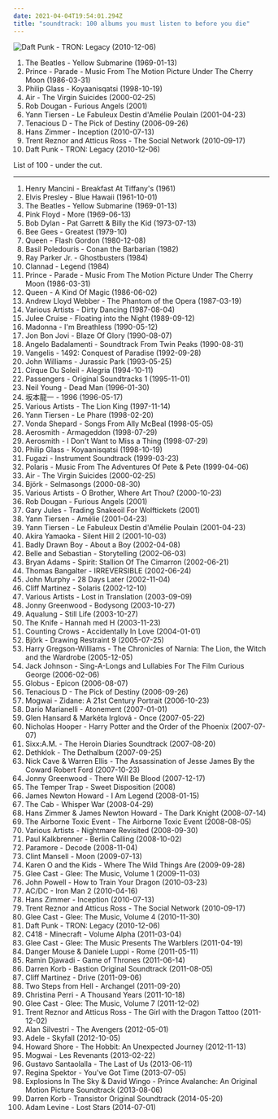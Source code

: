 ```yaml
---
date: 2021-04-04T19:54:01.294Z
title: "soundtrack: 100 albums you must listen to before you die"
---
```

![Daft Punk - TRON: Legacy (2010-12-06)](http://coverartarchive.org/release/fa023617-1585-4ae6-81b6-1a07c47ecb2a/6215572515-500.jpg "Daft Punk - TRON: Legacy (2010-12-06)")
<ol class="albums">
<li data-cover="https://img.discogs.com/sQwFlK6c-QK2jZKxw047V7VIlk0=/fit-in/600x879/filters:strip_icc():format(jpeg):mode_rgb():quality(90)/discogs-images/R-11491229-1517276652-2327.jpeg.jpg" data-tags="rock, 60s" role="button">The Beatles - Yellow Submarine (1969-01-13)</li>
<li data-cover="http://coverartarchive.org/release/41bb7cd9-f05f-4df3-a360-5ee2bd931325/12259794502-500.jpg" data-tags="soundtrack, 80s, unique, 1980s, film soundtrack, movie music, akrazia, princeprinceprince" role="button">Prince - Parade - Music From The Motion Picture Under The Cherry Moon (1986-03-31)</li>
<li data-cover="http://coverartarchive.org/release/4384b7ba-b7ab-3ffe-96a0-409d9128ce02/5874879149-500.jpg" data-tags="soundtrack, minimalism" role="button">Philip Glass - Koyaanisqatsi (1998-10-19)</li>
<li data-cover="http://coverartarchive.org/release/f2720fc5-b57f-4639-a6e8-a1e50dcfd51b/1616160456-500.jpg" data-tags="soundtrack" role="button">Air - The Virgin Suicides (2000-02-25)</li>
<li data-cover="https://img.discogs.com/isniMsRL2XRq3oPsM1fVA2xo7Vk=/fit-in/600x601/filters:strip_icc():format(jpeg):mode_rgb():quality(90)/discogs-images/R-65770-1454768663-3762.jpeg.jpg" data-tags="electronic, trip-hop" role="button">Rob Dougan - Furious Angels (2001)</li>
<li data-cover="http://coverartarchive.org/release/0ecf61e2-f4dd-4f45-b18d-6dd8a966b511/10195795814-500.jpg" data-tags="soundtrack" role="button">Yann Tiersen - Le Fabuleux Destin d'Amélie Poulain (2001-04-23)</li>
<li data-cover="http://coverartarchive.org/release/b601a51c-fd3b-41cd-9d78-29efde7a3ffa/3160865970-500.jpg" data-tags="rock, comedy" role="button">Tenacious D - The Pick of Destiny (2006-09-26)</li>
<li data-cover="http://coverartarchive.org/release/dc77999c-ebb4-4ad0-a8d4-8a3aa503eaaa/5502447388-500.jpg" data-tags="soundtrack" role="button">Hans Zimmer - Inception (2010-07-13)</li>
<li data-cover="http://coverartarchive.org/release/998e28f9-ed94-4de1-af8e-8dc544c1ab31/10072281735-500.jpg" data-tags="soundtrack" role="button">Trent Reznor and Atticus Ross - The Social Network (2010-09-17)</li>
<li data-cover="http://coverartarchive.org/release/fa023617-1585-4ae6-81b6-1a07c47ecb2a/6215572515-500.jpg" data-tags="electronic, soundtrack" role="button">Daft Punk - TRON: Legacy (2010-12-06)</li>
</ol>
List of 100 - under the cut.
<!-- more -->

_________________

<ol class="albums">
<li data-cover="http://coverartarchive.org/release/50b212ff-cea7-379d-8bb4-340b985e1dd4/3204990971-500.jpg" data-tags="soundtrack" role="button">
Henry Mancini - Breakfast At Tiffany's (1961)
</li>
<li data-cover="http://coverartarchive.org/release/551061cb-f598-41e9-9ecb-380e7f5d405f/7983485219-500.jpg" data-tags="1961, rock" role="button">
Elvis Presley - Blue Hawaii (1961-10-01)
</li>
<li data-cover="https://img.discogs.com/sQwFlK6c-QK2jZKxw047V7VIlk0=/fit-in/600x879/filters:strip_icc():format(jpeg):mode_rgb():quality(90)/discogs-images/R-11491229-1517276652-2327.jpeg.jpg" data-tags="rock, 60s" role="button">
The Beatles - Yellow Submarine (1969-01-13)
</li>
<li data-cover="http://coverartarchive.org/release/3ac5a1f8-51d0-3db3-bfdc-c5803d8f2799/14207788461-500.jpg" data-tags="progressive rock, psychedelic rock, 60s, soundtrack" role="button">
Pink Floyd - More (1969-06-13)
</li>
<li data-cover="https://img.discogs.com/dil9fF22pZEREMhk4s8IIoSNiLM=/fit-in/600x600/filters:strip_icc():format(jpeg):mode_rgb():quality(90)/discogs-images/R-4041433-1383441666-5549.jpeg.jpg" data-tags="soundtrack, folk" role="button">
Bob Dylan - Pat Garrett & Billy the Kid (1973-07-13)
</li>
<li data-cover="http://coverartarchive.org/release/b74306eb-15ac-4d9c-9780-a86ad6a87a10/21650782271-500.jpg" data-tags="soundtrack, pop, 70s, uk, easy listening, bee gees, 00s, disco pop" role="button">
Bee Gees - Greatest (1979-10)
</li>
<li data-cover="https://img.discogs.com/OmsxWs4-CmOFOsnpZDOij0PBi2Q=/fit-in/600x600/filters:strip_icc():format(jpeg):mode_rgb():quality(90)/discogs-images/R-1754595-1377707976-4707.jpeg.jpg" data-tags="soundtrack" role="button">
Queen - Flash Gordon (1980-12-08)
</li>
<li data-cover="https://img.discogs.com/1Q1pf6mzRlKK6w7XxlNFKRDI7oI=/fit-in/500x500/filters:strip_icc():format(jpeg):mode_rgb():quality(90)/discogs-images/R-1147346-1295073983.jpeg.jpg" data-tags="soundtrack" role="button">
Basil Poledouris - Conan the Barbarian (1982)
</li>
<li data-cover="http://coverartarchive.org/release/8aea6e91-424a-48de-8f72-83d8d6716fff/6868315355-500.jpg" data-tags="soundtrack, ghostbusters, pop" role="button">
Ray Parker Jr. - Ghostbusters (1984)
</li>
<li data-cover="http://coverartarchive.org/release/17b6081f-cc8e-4dbd-b8da-ff89b6957e1a/13144429451-500.jpg" data-tags="celtic" role="button">
Clannad - Legend (1984)
</li>
<li data-cover="http://coverartarchive.org/release/41bb7cd9-f05f-4df3-a360-5ee2bd931325/12259794502-500.jpg" data-tags="soundtrack, 80s, unique, 1980s, film soundtrack, movie music, akrazia, princeprinceprince" role="button">
Prince - Parade - Music From The Motion Picture Under The Cherry Moon (1986-03-31)
</li>
<li data-cover="http://coverartarchive.org/release/e32e471f-f8ae-47f2-bb0a-61347f771d43/4329238973-500.jpg" data-tags="classic rock, rock, 80s" role="button">
Queen - A Kind Of Magic (1986-06-02)
</li>
<li data-cover="http://coverartarchive.org/release/8b2b725f-c3dd-41c2-b98d-e42f027fbe1c/3768060682-500.jpg" data-tags="musical, soundtrack" role="button">
Andrew Lloyd Webber - The Phantom of the Opera (1987-03-19)
</li>
<li data-cover="http://coverartarchive.org/release/1f0e6c69-cd39-4a23-96b6-86bb77a003e1/4456245095-500.jpg" data-tags="soundtrack" role="button">
Various Artists - Dirty Dancing (1987-08-04)
</li>
<li data-cover="http://coverartarchive.org/release/653617f7-c764-4f52-a4ba-e6a130a6c87d/5409164245-500.jpg" data-tags="twin peaks, dream pop" role="button">
Julee Cruise - Floating into the Night (1989-09-12)
</li>
<li data-cover="http://coverartarchive.org/release/df7ea720-4e63-4de8-b6f6-b64a7776098b/15625632616-500.jpg" data-tags="soundtrack, 90s, jazz, pop" role="button">
Madonna - I'm Breathless (1990-05-12)
</li>
<li data-cover="https://img.discogs.com/CC3T-htBU79wZAPVB6KNbpfM2QQ=/fit-in/500x501/filters:strip_icc():format(jpeg):mode_rgb():quality(90)/discogs-images/R-2304067-1275601230.jpeg.jpg" data-tags="rock, soundtrack, 90s" role="button">
Jon Bon Jovi - Blaze Of Glory (1990-08-07)
</li>
<li data-cover="https://img.discogs.com/pDhLBqBs6D8ODY8kSrKc0iguskY=/fit-in/600x925/filters:strip_icc():format(jpeg):mode_rgb():quality(90)/discogs-images/R-1585572-1431987750-2872.jpeg.jpg" data-tags="soundtrack" role="button">
Angelo Badalamenti - Soundtrack From Twin Peaks (1990-08-31)
</li>
<li data-cover="http://coverartarchive.org/release/7550197e-2b87-370b-86c1-c6ef0d29ac85/11507691329-500.jpg" data-tags="soundtrack" role="button">
Vangelis - 1492: Conquest of Paradise (1992-09-28)
</li>
<li data-cover="https://img.discogs.com/tBpF-ixSSgM5xE1TqA0XgJcJ-Uc=/fit-in/600x450/filters:strip_icc():format(jpeg):mode_rgb():quality(90)/discogs-images/R-13411347-1555094420-6828.mpo.jpg" data-tags="soundtrack" role="button">
John Williams - Jurassic Park (1993-05-25)
</li>
<li data-cover="http://coverartarchive.org/release/7074c5b5-1381-4e12-a596-cde003869cd2/10873806431-500.jpg" data-tags="new age, soundtrack" role="button">
Cirque Du Soleil - Alegria (1994-10-11)
</li>
<li data-cover="http://coverartarchive.org/release/711946e6-0c3e-3b60-92dd-20e3ced9d0e5/6087710143-500.jpg" data-tags="electronic, ambient" role="button">
Passengers - Original Soundtracks 1 (1995-11-01)
</li>
<li data-cover="http://coverartarchive.org/release/3097a6f3-5842-470f-b92e-e48e99f9e2e6/15379160853-500.jpg" data-tags="soundtrack" role="button">
Neil Young - Dead Man (1996-01-30)
</li>
<li data-cover="https://via.placeholder.com/450" data-tags="soundtrack" role="button">
坂本龍一 - 1996 (1996-05-17)
</li>
<li data-cover="http://coverartarchive.org/release/01e97e43-dc06-4e7e-8541-976064584683/9301874559-500.jpg" data-tags="soundtrack, disney" role="button">
Various Artists - The Lion King (1997-11-14)
</li>
<li data-cover="http://coverartarchive.org/release/4e7853d8-15a1-3615-ade4-ca49952c87a1/1166430931-500.jpg" data-tags="french" role="button">
Yann Tiersen - Le Phare (1998-02-20)
</li>
<li data-cover="http://coverartarchive.org/release/96d4e197-0451-36ea-bc71-3692b0bc16ab/5228985911-500.jpg" data-tags="soundtrack, female vocalists" role="button">
Vonda Shepard - Songs From Ally McBeal (1998-05-05)
</li>
<li data-cover="http://coverartarchive.org/release/37958dba-1767-4d8a-b242-11d6a0add333/1628998671-500.jpg" data-tags="rock" role="button">
Aerosmith - Armageddon (1998-07-29)
</li>
<li data-cover="https://img.discogs.com/dTHgcizVpZSd0ruVNUP4Dh83Hsc=/fit-in/600x244/filters:strip_icc():format(jpeg):mode_rgb():quality(90)/discogs-images/R-1930078-1432339957-5255.jpeg.jpg" data-tags="soundtrack" role="button">
Aerosmith - I Don't Want to Miss a Thing (1998-07-29)
</li>
<li data-cover="http://coverartarchive.org/release/4384b7ba-b7ab-3ffe-96a0-409d9128ce02/5874879149-500.jpg" data-tags="soundtrack, minimalism" role="button">
Philip Glass - Koyaanisqatsi (1998-10-19)
</li>
<li data-cover="http://coverartarchive.org/release/c2b99ec3-2761-4874-bd22-8890ef358119/3128751725-500.jpg" data-tags="soundtrack, post-hardcore" role="button">
Fugazi - Instrument Soundtrack (1999-03-23)
</li>
<li data-cover="http://coverartarchive.org/release/4cf675c2-a1ff-49d6-b0eb-c136eb528c10/21921338333-500.jpg" data-tags="soundtrack" role="button">
Polaris - Music From The Adventures Of Pete & Pete (1999-04-06)
</li>
<li data-cover="http://coverartarchive.org/release/f2720fc5-b57f-4639-a6e8-a1e50dcfd51b/1616160456-500.jpg" data-tags="soundtrack" role="button">
Air - The Virgin Suicides (2000-02-25)
</li>
<li data-cover="https://img.discogs.com/mjjBxjilzai8Lg9Dc3Qq7gQqc04=/fit-in/600x600/filters:strip_icc():format(jpeg):mode_rgb():quality(90)/discogs-images/R-1861164-1256085468.jpeg.jpg" data-tags="soundtrack" role="button">
Björk - Selmasongs (2000-08-30)
</li>
<li data-cover="http://coverartarchive.org/release/4ffab8b0-49ff-41d4-aa5d-ad26a6601b61/11277532796-500.jpg" data-tags="soundtrack" role="button">
Various Artists - O Brother, Where Art Thou? (2000-10-23)
</li>
<li data-cover="https://img.discogs.com/isniMsRL2XRq3oPsM1fVA2xo7Vk=/fit-in/600x601/filters:strip_icc():format(jpeg):mode_rgb():quality(90)/discogs-images/R-65770-1454768663-3762.jpeg.jpg" data-tags="electronic, trip-hop" role="button">
Rob Dougan - Furious Angels (2001)
</li>
<li data-cover="https://img.discogs.com/bFS_vKx00XYl0bMJz4qBLLOgzL4=/fit-in/600x587/filters:strip_icc():format(jpeg):mode_rgb():quality(90)/discogs-images/R-1435105-1497130670-2526.jpeg.jpg" data-tags="soundtrack, sad, folk rock" role="button">
Gary Jules - Trading Snakeoil For Wolftickets (2001)
</li>
<li data-cover="http://coverartarchive.org/release/71932455-067b-4fcb-b9e4-2cb16da0bb96/1383827288-500.jpg" data-tags="soundtrack" role="button">
Yann Tiersen - Amélie (2001-04-23)
</li>
<li data-cover="http://coverartarchive.org/release/0ecf61e2-f4dd-4f45-b18d-6dd8a966b511/10195795814-500.jpg" data-tags="soundtrack" role="button">
Yann Tiersen - Le Fabuleux Destin d'Amélie Poulain (2001-04-23)
</li>
<li data-cover="http://coverartarchive.org/release/a5e56387-0ee3-4824-9e48-58babcb03363/7925565027-500.jpg" data-tags="soundtrack" role="button">
Akira Yamaoka - Silent Hill 2 (2001-10-03)
</li>
<li data-cover="https://img.discogs.com/cfc9e7fd50d7c9c08931869b95f6849a01d0635d/images/spacer.gif" data-tags="soundtrack" role="button">
Badly Drawn Boy - About a Boy (2002-04-08)
</li>
<li data-cover="http://coverartarchive.org/release/6d1d433e-709b-4c6b-8d09-7e8b845be806/4629393369-500.jpg" data-tags="soundtrack, indie pop, indie, 00s" role="button">
Belle and Sebastian - Storytelling (2002-06-03)
</li>
<li data-cover="http://coverartarchive.org/release/7a95dddf-27be-4fb2-8f12-a1b037e13bac/24832938889-500.jpg" data-tags="soundtrack, rock" role="button">
Bryan Adams - Spirit: Stallion Of The Cimarron (2002-06-21)
</li>
<li data-cover="http://coverartarchive.org/release/130786fd-24e3-4ef9-a6d2-8665cb2afdab/15467078716-500.jpg" data-tags="electronic, soundtrack, french" role="button">
Thomas Bangalter - IRREVERSIBLE (2002-06-24)
</li>
<li data-cover="http://coverartarchive.org/release/0112d2f1-f978-461e-b92f-8c9a31462d11/2572749895-500.jpg" data-tags="soundtrack" role="button">
John Murphy - 28 Days Later (2002-11-04)
</li>
<li data-cover="http://coverartarchive.org/release/ffacfd78-14f0-4d37-bcd2-84fbb65ef99d/6298274284-500.jpg" data-tags="soundtrack, ambient" role="button">
Cliff Martinez - Solaris (2002-12-10)
</li>
<li data-cover="http://coverartarchive.org/release/3a27798e-f3df-485d-b50d-5b2ddd3c908a/8838759820-500.jpg" data-tags="soundtrack" role="button">
Various Artists - Lost in Translation (2003-09-09)
</li>
<li data-cover="https://img.discogs.com/1p0S0i7CoUBZT7Iv7NiRs03R29U=/fit-in/600x588/filters:strip_icc():format(jpeg):mode_rgb():quality(90)/discogs-images/R-8116076-1455457650-7461.jpeg.jpg" data-tags="experimental" role="button">
Jonny Greenwood - Bodysong (2003-10-27)
</li>
<li data-cover="https://img.discogs.com/gYxoN-72kWeAh8P9r1tU-E_cU0Y=/fit-in/600x600/filters:strip_icc():format(jpeg):mode_rgb():quality(90)/discogs-images/R-6565879-1422128249-5189.jpeg.jpg" data-tags="2003, soundtrack, jazz, chill, alternative, power pop, singer-songwriter, britpop, pop-rock, io, amaranth, purchase, hard to find, maarts, still life, happy at work, favorite cds, thoughtfully, wanted album, granka, go get it" role="button">
Aqualung - Still Life (2003-10-27)
</li>
<li data-cover="https://img.discogs.com/Q3E9hxvN7jdmBXzKP1yXA0x3WZ8=/fit-in/600x599/filters:strip_icc():format(jpeg):mode_rgb():quality(90)/discogs-images/R-855250-1335035281.gif.jpg" data-tags="2003, electronic" role="button">
The Knife - Hannah med H (2003-11-23)
</li>
<li data-cover="http://coverartarchive.org/release/490c329a-7ce9-4eb0-9b00-52175419d031/14684164202-500.jpg" data-tags="soundtrack, shrek" role="button">
Counting Crows - Accidentally In Love (2004-01-01)
</li>
<li data-cover="http://coverartarchive.org/release/22a23fb5-dad5-42d3-b90f-98a7834c0fae/8147320447-500.jpg" data-tags="soundtrack, experimental" role="button">
Björk - Drawing Restraint 9 (2005-07-25)
</li>
<li data-cover="http://coverartarchive.org/release/65c64965-14bd-40d4-929a-23d8ee62a623/8183556387-500.jpg" data-tags="soundtrack" role="button">
Harry Gregson-Williams - The Chronicles of Narnia: The Lion, the Witch and the Wardrobe (2005-12-05)
</li>
<li data-cover="http://coverartarchive.org/release/5bf551f7-96be-3f50-8ae4-9895eb26af9a/7965698121-500.jpg" data-tags="acoustic" role="button">
Jack Johnson - Sing-A-Longs and Lullabies For The Film Curious George (2006-02-06)
</li>
<li data-cover="http://coverartarchive.org/release/e514a7f6-34a6-4327-b218-8e490e99b5c0/8258928983-500.jpg" data-tags="soundtrack, orchestral, globus" role="button">
Globus - Epicon (2006-08-07)
</li>
<li data-cover="http://coverartarchive.org/release/b601a51c-fd3b-41cd-9d78-29efde7a3ffa/3160865970-500.jpg" data-tags="rock, comedy" role="button">
Tenacious D - The Pick of Destiny (2006-09-26)
</li>
<li data-cover="https://img.discogs.com/wlpdR9G9uNwA73eCGfS9NIErWh8=/fit-in/560x491/filters:strip_icc():format(jpeg):mode_rgb():quality(90)/discogs-images/R-719826-1158229502.jpeg.jpg" data-tags="football" role="button">
Mogwai - Zidane: A 21st Century Portrait (2006-10-23)
</li>
<li data-cover="https://img.discogs.com/Ou6nX6nIXNWMEzAp3nWybpEE5pw=/fit-in/500x500/filters:strip_icc():format(jpeg):mode_rgb():quality(90)/discogs-images/R-16199810-1605146727-1040.jpeg.jpg" data-tags="soundtrack" role="button">
Dario Marianelli - Atonement (2007-01-01)
</li>
<li data-cover="https://img.discogs.com/DqfsLu8GNPx_uz9SII_wYxJwZHQ=/fit-in/600x591/filters:strip_icc():format(jpeg):mode_rgb():quality(90)/discogs-images/R-2352150-1318498657.jpeg.jpg" data-tags="soundtrack" role="button">
Glen Hansard & Markéta Irglová - Once (2007-05-22)
</li>
<li data-cover="http://coverartarchive.org/release/939edd61-ecec-41c4-8655-9c1e4a59aece/12038214741-500.jpg" data-tags="soundtrack" role="button">
Nicholas Hooper - Harry Potter and the Order of the Phoenix (2007-07-07)
</li>
<li data-cover="http://coverartarchive.org/release/15ad26f8-465a-37e2-b201-f8fd1d5fa48b/19388240200-500.jpg" data-tags="hard rock" role="button">
Sixx:A.M. - The Heroin Diaries Soundtrack (2007-08-20)
</li>
<li data-cover="http://coverartarchive.org/release/3ff4e6a8-52a9-49a5-b264-986a772fdddf/996842836-500.jpg" data-tags="melodic death metal, death metal, blacker than the blackest black times infinity" role="button">
Dethklok - The Dethalbum (2007-09-25)
</li>
<li data-cover="http://coverartarchive.org/release/27726944-0886-3373-b692-0e9324637870/4083569167-500.jpg" data-tags="soundtrack" role="button">
Nick Cave & Warren Ellis - The Assassination of Jesse James By the Coward Robert Ford (2007-10-23)
</li>
<li data-cover="http://coverartarchive.org/release/51392bf7-adaf-4c93-8f81-4f49d09fea2d/8258208354-500.jpg" data-tags="soundtrack" role="button">
Jonny Greenwood - There Will Be Blood (2007-12-17)
</li>
<li data-cover="http://coverartarchive.org/release/24fef968-ef90-4f90-ac89-e1e0cbb5ee0f/19080096762-500.jpg" data-tags="rock, australian" role="button">
The Temper Trap - Sweet Disposition (2008)
</li>
<li data-cover="http://coverartarchive.org/release/c76df01a-608b-4c4e-bc83-72c9adce1cf6/7275760181-500.jpg" data-tags="soundtrack" role="button">
James Newton Howard - I Am Legend (2008-01-15)
</li>
<li data-cover="http://coverartarchive.org/release/1d053c05-b481-4812-80fc-ed68c8ab3411/24142272319-500.jpg" data-tags="alternative, the cab" role="button">
The Cab - Whisper War (2008-04-29)
</li>
<li data-cover="https://img.discogs.com/EO4tmF4L3bRSVSeSkTD5aNzF3Ak=/fit-in/506x500/filters:strip_icc():format(jpeg):mode_rgb():quality(90)/discogs-images/R-1486045-1309206695.jpeg.jpg" data-tags="soundtrack" role="button">
Hans Zimmer & James Newton Howard - The Dark Knight (2008-07-14)
</li>
<li data-cover="http://coverartarchive.org/release/e376f404-5229-4774-b2b3-1aeed5aa6f7a/17796794761-500.jpg" data-tags="indie rock" role="button">
The Airborne Toxic Event - The Airborne Toxic Event (2008-08-05)
</li>
<li data-cover="http://coverartarchive.org/release/9ddd8d7d-0fc5-4567-8867-daa9d5f4b922/8447269122-500.jpg" data-tags="soundtrack" role="button">
Various Artists - Nightmare Revisited (2008-09-30)
</li>
<li data-cover="http://coverartarchive.org/release/3beed398-780c-401f-b588-d29178e6862c/2178317994-500.jpg" data-tags="soundtrack, electronic, techno, minimal techno" role="button">
Paul Kalkbrenner - Berlin Calling (2008-10-02)
</li>
<li data-cover="http://coverartarchive.org/release/87fa0459-f9b1-4ed7-bbb1-95f032b24647/14506036638-500.jpg" data-tags="alternative, paramore, twilight, rock" role="button">
Paramore - Decode (2008-11-04)
</li>
<li data-cover="https://img.discogs.com/EvzWlQmx35ulZwcexVdSEObUGSs=/fit-in/600x594/filters:strip_icc():format(jpeg):mode_rgb():quality(90)/discogs-images/R-15721185-1596559946-2217.jpeg.jpg" data-tags="soundtrack" role="button">
Clint Mansell - Moon (2009-07-13)
</li>
<li data-cover="https://img.discogs.com/WL6FOy4opP-7Qiv-i_sGolZlehk=/fit-in/600x600/filters:strip_icc():format(jpeg):mode_rgb():quality(90)/discogs-images/R-2326183-1284616015.jpeg.jpg" data-tags="soundtrack" role="button">
Karen O and the Kids - Where The Wild Things Are (2009-09-28)
</li>
<li data-cover="https://via.placeholder.com/450" data-tags="glee" role="button">
Glee Cast - Glee: The Music, Volume 1 (2009-11-03)
</li>
<li data-cover="http://coverartarchive.org/release/0c036feb-0a13-3cc9-9897-e4e125c63922/7360744850-500.jpg" data-tags="soundtrack" role="button">
John Powell - How to Train Your Dragon (2010-03-23)
</li>
<li data-cover="http://coverartarchive.org/release/1da05321-a8ba-436e-a1a6-98822ea28e94/23564387481-500.jpg" data-tags="soundtrack, hard rock" role="button">
AC/DC - Iron Man 2 (2010-04-16)
</li>
<li data-cover="http://coverartarchive.org/release/dc77999c-ebb4-4ad0-a8d4-8a3aa503eaaa/5502447388-500.jpg" data-tags="soundtrack" role="button">
Hans Zimmer - Inception (2010-07-13)
</li>
<li data-cover="http://coverartarchive.org/release/998e28f9-ed94-4de1-af8e-8dc544c1ab31/10072281735-500.jpg" data-tags="soundtrack" role="button">
Trent Reznor and Atticus Ross - The Social Network (2010-09-17)
</li>
<li data-cover="http://coverartarchive.org/release/6259795c-b80b-4b8c-aeff-26339437c4ba/25392360373-500.jpg" data-tags="glee" role="button">
Glee Cast - Glee: The Music, Volume 4 (2010-11-30)
</li>
<li data-cover="http://coverartarchive.org/release/fa023617-1585-4ae6-81b6-1a07c47ecb2a/6215572515-500.jpg" data-tags="electronic, soundtrack" role="button">
Daft Punk - TRON: Legacy (2010-12-06)
</li>
<li data-cover="http://coverartarchive.org/release/5e396e48-5bc1-4d28-ab34-ee77dc534fed/22120675980-500.jpg" data-tags="ambient" role="button">
C418 - Minecraft - Volume Alpha (2011-03-04)
</li>
<li data-cover="http://coverartarchive.org/release/87900fee-78c0-3d3b-951c-016fff9c93de/1111445815-500.jpg" data-tags="glee" role="button">
Glee Cast - Glee: The Music Presents The Warblers (2011-04-19)
</li>
<li data-cover="http://coverartarchive.org/release/8edf7d27-a94d-425a-9ce7-9b497b61e8e7/1210446198-500.jpg" data-tags="western" role="button">
Danger Mouse & Daniele Luppi - Rome (2011-05-11)
</li>
<li data-cover="http://coverartarchive.org/release/09b18d6a-da34-4671-b1a7-3ea4f8fe571d/3251479274-500.jpg" data-tags="soundtrack" role="button">
Ramin Djawadi - Game of Thrones (2011-06-14)
</li>
<li data-cover="http://coverartarchive.org/release/c4016d7e-9cdd-4df3-8fc7-02b90d95a304/1517678811-500.jpg" data-tags="soundtrack, trip-hop" role="button">
Darren Korb - Bastion Original Soundtrack (2011-08-05)
</li>
<li data-cover="http://coverartarchive.org/release/929c7f0c-8d6e-4862-baf4-ef2fc65fd990/6298370415-500.jpg" data-tags="soundtrack, electronic" role="button">
Cliff Martinez - Drive (2011-09-06)
</li>
<li data-cover="http://coverartarchive.org/release/7cdf6a6f-8677-4598-a475-a8aa2d8bfe43/1674518181-500.jpg" data-tags="soundtrack" role="button">
Two Steps from Hell - Archangel (2011-09-20)
</li>
<li data-cover="http://coverartarchive.org/release/0e32a277-a975-4b9d-aec0-01cf922e9e63/22180844894-500.jpg" data-tags="pop, a thousand years" role="button">
Christina Perri - A Thousand Years (2011-10-18)
</li>
<li data-cover="http://coverartarchive.org/release/8d655bcb-ac81-4baf-b4d6-845e6801d44f/4069262124-500.jpg" data-tags="glee, soundtrack" role="button">
Glee Cast - Glee: The Music, Volume 7 (2011-12-02)
</li>
<li data-cover="http://coverartarchive.org/release/28dca1ba-c547-4a34-839d-a006945cb64c/1446206019-500.jpg" data-tags="soundtrack" role="button">
Trent Reznor and Atticus Ross - The Girl with the Dragon Tattoo (2011-12-02)
</li>
<li data-cover="http://coverartarchive.org/release/214afb5a-7d79-424f-af8b-a0652df73ebd/23564566756-500.jpg" data-tags="soundtrack, score, marvel, mcu" role="button">
Alan Silvestri - The Avengers (2012-05-01)
</li>
<li data-cover="https://img.discogs.com/HFkTedHFU_n7DiYFsLbpUulZNHY=/fit-in/419x418/filters:strip_icc():format(jpeg):mode_rgb():quality(90)/discogs-images/R-3925759-1349456520-4101.jpeg.jpg" data-tags="adele" role="button">
Adele - Skyfall (2012-10-05)
</li>
<li data-cover="http://coverartarchive.org/release/d46315d7-ad4e-48af-80e7-75b41c28053d/3227188018-500.jpg" data-tags="2012" role="button">
Howard Shore - The Hobbit: An Unexpected Journey (2012-11-13)
</li>
<li data-cover="http://coverartarchive.org/release/b8b1da1c-0680-44e5-bcf5-71aec47c8d46/19983444195-500.jpg" data-tags="soundtrack, instrumental, post-rock" role="button">
Mogwai - Les Revenants (2013-02-22)
</li>
<li data-cover="http://coverartarchive.org/release/8440d67b-e5f6-4836-8496-fa3c8f207ea5/5344526170-500.jpg" data-tags="soundtrack" role="button">
Gustavo Santaolalla - The Last of Us (2013-06-11)
</li>
<li data-cover="http://coverartarchive.org/release/b157b7a4-32d7-476d-8012-3aaefe1fa6b3/6585909620-500.jpg" data-tags="orange is the new black" role="button">
Regina Spektor - You've Got Time (2013-07-05)
</li>
<li data-cover="http://coverartarchive.org/release/cebfc2b0-df0c-4a02-bde8-589a1c1b55ff/4755938155-500.jpg" data-tags="soundtrack" role="button">
Explosions In The Sky & David Wingo - Prince Avalanche: An Original Motion Picture Soundtrack (2013-08-06)
</li>
<li data-cover="http://coverartarchive.org/release/344282ce-0786-4850-8da7-395e486098ae/9102112221-500.jpg" data-tags="soundtrack" role="button">
Darren Korb - Transistor Original Soundtrack (2014-05-20)
</li>
<li data-cover="http://coverartarchive.org/release/23b00a21-b663-4647-ab49-68f694d40776/8324756218-500.jpg" data-tags="soundtrack, pop, ballad, movie, adam levine" role="button">
Adam Levine - Lost Stars (2014-07-01)
</li>
</ol>